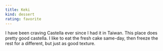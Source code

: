 ```yaml
---
title: Keki
kind: dessert
rating: favorite
---
```

I have been craving Castella ever since I had it in Taiwan. This place does pretty good castella. I like to eat the fresh cake same-day, then freeze the rest for a different, but just as good texture.

